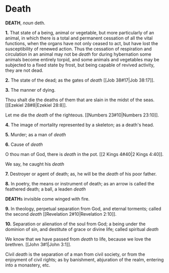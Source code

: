 # Death

**DEATH**, _noun_ deth.

**1.** That state of a being, animal or vegetable, but more particularly of an animal, in which there is a total and permanent cessation of all the vital functions, when the organs have not only ceased to act, but have lost the susceptibility of renewed action. Thus the cessation of respiration and circulation in an animal may not be _death_ for during hybernation some animals become entirely torpid, and some animals and vegetables may be subjected to a fixed state by frost, but being capable of revived activity, they are not dead.

**2.** The state of the dead; as the gates of _death_ [[Job 38#17|Job 38:17]].

**3.** The manner of dying.

Thou shalt die the deaths of them that are slain in the midst of the seas. [[Ezekiel 28#8|Ezekiel 28:8]].

Let me die the _death_ of the righteous. [[Numbers 23#10|Numbers 23:10]].

**4.** The image of mortality represented by a skeleton; as a death's head.

**5.** Murder; as a man of _death_

**6.** Cause of _death_

O thou man of God, there is _death_ in the pot. [[2 Kings 4#40|2 Kings 4:40]].

We say, he caught his _death_

**7.** Destroyer or agent of death; as, he will be the _death_ of his poor father.

**8.** In poetry, the means or instrument of death; as an arrow is called the feathered death; a ball, a leaden _death_

**DEATH**s invisible come winged with fire.

**9.** In theology, perpetual separation from God, and eternal torments; called the second _death_ [[Revelation 2#10|Revelation 2:10]].

**10.** Separation or alienation of the soul from God; a being under the dominion of sin, and destitute of grace or divine life; called spiritual _death_

We know that we have passed from _death_ to life, because we love the brethren. [[John 3#1|John 3:1]].

Civil _death_ is the separation of a man from civil society, or from the enjoyment of civil rights; as by banishment, abjuration of the realm, entering into a monastery, etc.